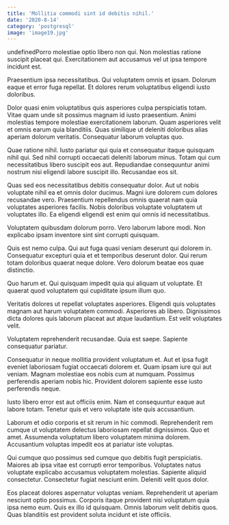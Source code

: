 ```yaml
---
title: 'Mollitia commodi sint id debitis nihil.'
date: '2020-8-14'
category: 'postgresql'
image: 'image19.jpg'
---
```


undefinedPorro molestiae optio libero non qui. Non molestias ratione suscipit placeat qui. Exercitationem aut accusamus vel ut ipsa tempore incidunt est.
 Praesentium ipsa necessitatibus. Qui voluptatem omnis et ipsam. Dolorum eaque et error fuga repellat. Et dolores rerum voluptatibus eligendi iusto doloribus.
 Dolor quasi enim voluptatibus quis asperiores culpa perspiciatis totam. Vitae quam unde sit possimus magnam id iusto praesentium. Animi molestias tempore molestiae exercitationem laborum. Quam asperiores velit et omnis earum quia blanditiis. Quas similique ut deleniti doloribus alias aperiam dolorum veritatis. Consequatur laborum voluptas quo.

Quae ratione nihil. Iusto pariatur qui quia et consequatur itaque quisquam nihil qui. Sed nihil corrupti occaecati deleniti laborum minus. Totam qui cum necessitatibus libero suscipit eos aut. Repudiandae consequuntur animi nostrum nisi eligendi labore suscipit illo. Recusandae eos sit.
 Quas sed eos necessitatibus debitis consequatur dolor. Aut ut nobis voluptate nihil ea et omnis dolor ducimus. Magni iure dolorem cum dolores recusandae vero. Praesentium repellendus omnis quaerat nam quia voluptates asperiores facilis. Nobis doloribus voluptate voluptatem ut voluptates illo. Ea eligendi eligendi est enim qui omnis id necessitatibus.
 Voluptatem quibusdam dolorum porro. Vero laborum labore modi. Non explicabo ipsam inventore sint sint corrupti quisquam.

Quis est nemo culpa. Qui aut fuga quasi veniam deserunt qui dolorem in. Consequatur excepturi quia et et temporibus deserunt dolor. Qui rerum totam doloribus quaerat neque dolore. Vero dolorum beatae eos quae distinctio.
 Quo harum et. Qui quisquam impedit quia qui aliquam ut voluptate. Et quaerat quod voluptatem qui cupiditate ipsum illum quo.
 Veritatis dolores ut repellat voluptates asperiores. Eligendi quis voluptates magnam aut harum voluptatem commodi. Asperiores ab libero. Dignissimos dicta dolores quis laborum placeat aut atque laudantium. Est velit voluptates velit.

Voluptatem reprehenderit recusandae. Quia est saepe. Sapiente consequatur pariatur.
 Consequatur in neque mollitia provident voluptatum et. Aut et ipsa fugit eveniet laboriosam fugiat occaecati dolorem et. Quam ipsam iure qui aut veniam. Magnam molestiae eos nobis cum at numquam. Possimus perferendis aperiam nobis hic. Provident dolorem sapiente esse iusto perferendis neque.
 Iusto libero error est aut officiis enim. Nam et consequuntur eaque aut labore totam. Tenetur quis et vero voluptate iste quis accusantium.

Laborum et odio corporis et sit rerum in hic commodi. Reprehenderit rem cumque ut voluptatem delectus laboriosam repellat dignissimos. Quo et amet. Assumenda voluptatum libero voluptatem minima dolorem. Accusantium voluptas impedit eos at pariatur iste voluptas.
 Qui cumque quo possimus sed cumque quo debitis fugit perspiciatis. Maiores ab ipsa vitae est corrupti error temporibus. Voluptates natus voluptate explicabo accusamus voluptatem molestias. Sapiente aliquid consectetur. Consectetur fugiat nesciunt enim. Deleniti velit quos dolor.
 Eos placeat dolores aspernatur voluptas veniam. Reprehenderit ut aperiam nesciunt optio possimus. Corporis itaque provident nisi voluptatum quia ipsa nemo eum. Quis ex illo id quisquam. Omnis laborum velit debitis quos. Quas blanditiis est provident soluta incidunt et iste officiis.


